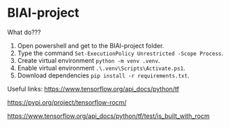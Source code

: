 # BIAI-project
What do???
1.    Open powershell and get to the BIAI-project folder.
2.    Type the command `Set-ExecutionPolicy Unrestricted -Scope Process`.
3.    Create virtual environment `python -m venv .venv`.
4.    Enable virtual environment `.\.venv\Scripts\Activate.ps1`.
5.    Download dependencies `pip install -r requirements.txt`.

Useful links:
https://www.tensorflow.org/api_docs/python/tf

https://pypi.org/project/tensorflow-rocm/

https://www.tensorflow.org/api_docs/python/tf/test/is_built_with_rocm